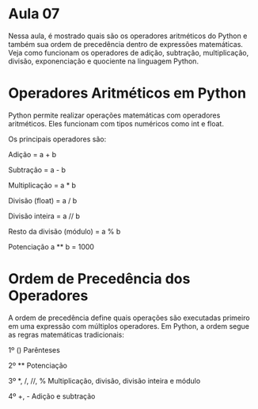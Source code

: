 # Aula 07
Nessa aula, é mostrado quais são os operadores aritméticos do Python e também sua ordem de precedência dentro de expressões matemáticas. Veja como funcionam os operadores de adição, subtração, multiplicação, divisão, exponenciação e quociente na linguagem Python.

# Operadores Aritméticos em Python
Python permite realizar operações matemáticas com operadores aritméticos. Eles funcionam com tipos numéricos como int e float.

Os principais operadores são:

Adição = a + b

Subtração = a - b

Multiplicação = a * b

Divisão (float) = a / b

Divisão inteira = a // b

Resto da divisão (módulo) = a % b

Potenciação a ** b = 1000

# Ordem de Precedência dos Operadores 
A ordem de precedência define quais operações são executadas primeiro em uma expressão com múltiplos operadores. Em Python, a ordem segue as regras matemáticas tradicionais:

1º () Parênteses

2º ** Potenciação

3º *, /, //, % Multiplicação, divisão, divisão inteira e módulo

4º +, - Adição e subtração